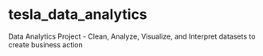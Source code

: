 # tesla_data_analytics
Data Analytics Project - Clean, Analyze, Visualize, and Interpret datasets to create business action
